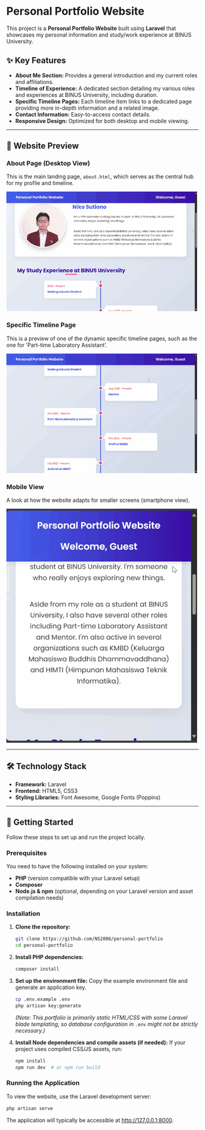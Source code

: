 # Personal Portfolio Website

This project is a **Personal Portfolio Website** built using **Laravel** that showcases my personal information and study/work experience at BINUS University.  

## ✨ Key Features

* **About Me Section:** Provides a general introduction and my current roles and affiliations.
* **Timeline of Experience:** A dedicated section detailing my various roles and experiences at BINUS University, including duration.
* **Specific Timeline Pages:** Each timeline item links to a dedicated page providing more in-depth information and a related image.
* **Contact Information:** Easy-to-access contact details.
* **Responsive Design:** Optimized for both desktop and mobile viewing.

---

## 📸 Website Preview

### About Page (Desktop View)

This is the main landing page, `about.html`, which serves as the central hub for my profile and timeline.

![Preview of About Page](gif/AboutPage.gif)

### Specific Timeline Page

This is a preview of one of the dynamic specific timeline pages, such as the one for 'Part-time Laboratory Assistant'.

![Preview of Specific Timeline Page](gif/Timeline.gif)

### Mobile View

A look at how the website adapts for smaller screens (smartphone view).

![Preview of Mobile View](gif/Mobile.gif)

---

## 🛠️ Technology Stack

* **Framework:** Laravel
* **Frontend:** HTML5, CSS3
* **Styling Libraries:** Font Awesome, Google Fonts (Poppins)

---

## 🚀 Getting Started

Follow these steps to set up and run the project locally.

### Prerequisites

You need to have the following installed on your system:

* **PHP** (version compatible with your Laravel setup)
* **Composer**
* **Node.js & npm** (optional, depending on your Laravel version and asset compilation needs)

### Installation

1.  **Clone the repository:**
    ```bash
    git clone https://github.com/NS2006/personal-portfolio
    cd personal-portfolio
    ```

2.  **Install PHP dependencies:**
    ```bash
    composer install
    ```

3.  **Set up the environment file:**
    Copy the example environment file and generate an application key.
    ```bash
    cp .env.example .env
    php artisan key:generate
    ```
    *(Note: This portfolio is primarily static HTML/CSS with some Laravel blade templating, so database configuration in `.env` might not be strictly necessary.)*

4.  **Install Node dependencies and compile assets (if needed):**
    If your project uses compiled CSS/JS assets, run:
    ```bash
    npm install
    npm run dev  # or npm run build
    ```

### Running the Application

To view the website, use the Laravel development server:

```bash
php artisan serve
```
The application will typically be accessible at http://127.0.0.1:8000.
